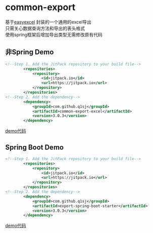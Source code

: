 # common-export
基于[easyexcel](https://www.yuque.com/easyexcel) 封装的一个通用的excel导出  
只需关心数据查询方法和导出的表头格式  
使用spring框架后增加导出类型无需修改原有代码  

## 非Spring Demo

````xml
<!--Step 1. Add the JitPack repository to your build file-->
        <repositories>
            <repository>
                <id>jitpack.io</id>
                <url>https://jitpack.io</url>
            </repository>
        </repositories>
<!--Step 2. Add the dependency-->
        <dependency>
            <groupId>com.github.q1sj</groupId>
            <artifactId>common-export-excel</artifactId>
            <version>3.0.3</version>
        </dependency>
````
[demo代码](https://github.com/q1sj/common-export/blob/master/src/test/java/com/q1sj/export/ExportTest.java)
## Spring Boot Demo
````xml
<!--Step 1. Add the JitPack repository to your build file-->
        <repositories>
            <repository>
                <id>jitpack.io</id>
                <url>https://jitpack.io</url>
            </repository>
        </repositories>
<!--Step 2. Add the dependency-->
        <dependency>
    	    <groupId>com.github.q1sj</groupId>
    	    <artifactId>export-spring-boot-starter</artifactId>
    	    <version>3.0.3</version>
    	</dependency>
````
[demo代码](https://github.com/q1sj/common-export-excel-demo)
